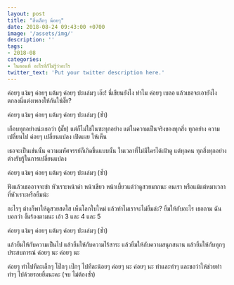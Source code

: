 ```yaml
---
layout: post
title: "สิ่งเล็กๆ น้อยๆ"
date: 2018-08-24 09:43:00 +0700
image: '/assets/img/'
description: ''
tags:
- 2018-08
categories:
- ในตอนที่ อะไรที่ก็ไม่รู้ว่าอะไร
twitter_text: 'Put your twitter description here.'
---
```

ค่อยๆ แง้มๆ ค่อยๆ แต้มๆ ค่อยๆ ปะแล่มๆ เอ๊ะ! นี่เขียนยังไง ทำไม ค่อยๆ เบลอ แล้วเธอจะเอายังไง ตกลงนี่แต่งเพลงให้กันใช่มั๊ย?

ค่อยๆ แง้มๆ ค่อยๆ แต้มๆ ค่อยๆ ปะแล่มๆ (ซ้ำ)

เกือบทุกอย่างน่ะเธอว่า (มั๊ย) แต่ก็ไม่ใช่ในซะทุกอย่าง แต่ในความเป็นจริงของทุกสิ่ง ทุกอย่าง ความเปลี่ยนไป ค่อยๆ เปลี่ยนแปลง เปิดเผย ให้เห็น

เธอจะเป็นเช่นนั้น ความมหัศจรรย์ก็เกิดขึ้นแบบนั้น ในเวลาที่ไม่มีใครได้เฝ้าดู แต่ทุกคน ทุกสิ่งทุกอย่าง ต่างรับรู้ในการเปลี่ยนแปลง

ค่อยๆ แง้มๆ ค่อยๆ แต้มๆ ค่อยๆ ปะแล่มๆ (ซ้ำ)

ฟังแล้วเธออาจจะขำ หัวเราะหน้าดำ หน้าเขียว หน้าเบี้ยวแต่ว่าดูสวยมากนะ คนเรา หรือแม้แต่หมาเวลาที่หัวเราะหรือยิ้มน่ะ

อะไรๆ ต่างก็พาให้ดูสวยสดใส เห็นโลกใบใหม่ แล้วทำไมเราจะไม่ยิ้มล่ะ? ยิ้มให้กับอะไร เธอถาม ฉันบอกว่า งั้นร้องตามนะ เอ้า 3 และ 4 และ 5

ค่อยๆ แง้มๆ ค่อยๆ แต้มๆ ค่อยๆ ปะแล่มๆ (ซ้ำ)

แล้วยิ้มให้กับความเป็นไป แล้วยิ้มให้กับความไร้สาระ แล้วยิ้มให้กับความสนุกสนาน แล้วยิ้มให้กับทุกๆ ประสบการณ์ ค่อยๆ นะ ค่อยๆ นะ

ค่อยๆ ทำไปทีละเล็กๆ โป๊กๆ เป๊กๆ ไปทีละน้อยๆ ค่อยๆ นะ ค่อยๆ นะ ทำและทำๆ และขอว่าให้ช่วยทำ ทำๆ ไปด้วยรอยยิ้มนะคะ (จบ ไม่ต้องซ้ำ)
